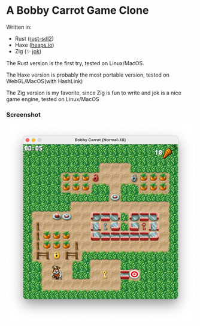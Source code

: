 
# A Bobby Carrot Game Clone

Written in:
* Rust ([rust-sdl2](https://github.com/Rust-SDL2/rust-sdl2))
* Haxe ([heaps.io](https://heaps.io/))
* Zig (:sparkles: [jok](https://github.com/Jack-Ji/jok))

The Rust version is the first try, tested on Linux/MacOS.

The Haxe version is probably the most portable version, tested on WebGL/MacOS(with HashLink)

The Zig version is my favorite, since Zig is fun to write and jok is a nice game engine, tested on Linux/MacOS

### Screenshot

![Game Window](game-window.png)
